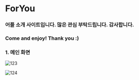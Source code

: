 # ForYou
### 어플 소개 사이트입니다. 많은 관심 부탁드립니다. 감사합니다.
### Come and enjoy! Thank you :)

### 1. 메인 화면

![123](https://user-images.githubusercontent.com/56299910/100546973-9b380880-32a7-11eb-9038-8e6f9be7e45d.JPG)

![124](https://user-images.githubusercontent.com/56299910/100546897-21078400-32a7-11eb-86af-247b51efd4c7.JPG)
